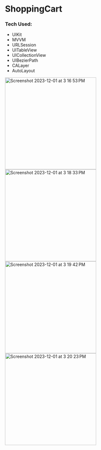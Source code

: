 # ShoppingCart

### Tech Used: ###

* UIKit<br>
* MVVM <br>
* URLSession
* UITableView <br>
* UICollectionView <br>
* UIBezierPath <br>
* CALayer <br>
* AutoLayout <br>

<img width="303" alt="Screenshot 2023-12-01 at 3 16 53 PM" src="https://github.com/WasifRaza123/ShoppingCart/assets/67188463/d1ae214e-294f-44b1-91d2-42707e7eb429">
<img width="303" alt="Screenshot 2023-12-01 at 3 18 33 PM" src="https://github.com/WasifRaza123/ShoppingCart/assets/67188463/30f9b4ab-ce1a-48bf-a602-68be250d9799">
<img width="303" alt="Screenshot 2023-12-01 at 3 19 42 PM" src="https://github.com/WasifRaza123/ShoppingCart/assets/67188463/bcfc84db-0daf-443e-971a-01631e0726ec">
<img width="303" alt="Screenshot 2023-12-01 at 3 20 23 PM" src="https://github.com/WasifRaza123/ShoppingCart/assets/67188463/632e4aaa-2437-4f65-b323-fd7cda6c1fc4">

